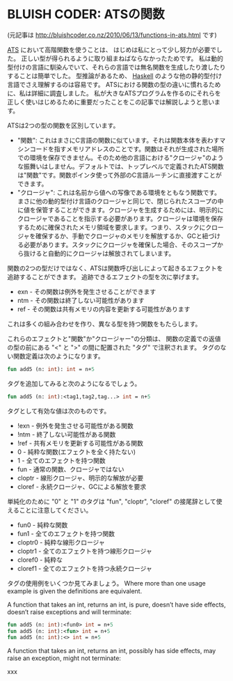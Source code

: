 # BLUISH CODER: ATSの関数

(元記事は http://bluishcoder.co.nz/2010/06/13/functions-in-ats.html です)

[ATS](http://www.ats-lang.org/) において高階関数を使うことは、
はじめは私にとって少し努力が必要でした。
正しい型が得られるように取り組まねばならなかったためです。
私は動的型付けの言語に馴染んでいて、それらの言語では無名関数を生成したり渡したりすることは簡単でした。
型推論があるため、
[Haskell](http://haskell.org/)
のような他の静的型付け言語でさえ理解するのは容易です。
ATSにおける関数の型の違いに慣れるために、私は詳細に調査しました。
私が大きなATSプログラムを作るのにそれらを正しく使いはじめるために重要だったことをこの記事では解説しようと思います。

ATSは2つの型の関数を区別しています。

* "関数": これはまさにC言語の関数に似ています。それは関数本体を表わすマシンコードを指すメモリアドレスのことです。関数はそれが生成された場所での環境を保存できません。そのため他の言語における"クロージャ"のような振舞いはしません。デフォルトでは、トップレベルで定義されたATS関数は"関数"です。関数ポインタ使って外部のC言語ルーチンに直接渡すことができます。
* "クロージャ": これは名前から値への写像である環境をともなう関数です。まさに他の動的型付け言語のクロージャと同じで、閉じられたスコープの中に値を保管することができます。クロージャを生成するためには、明示的にクロージャであることを指示する必要があります。クロージャは環境を保存するために確保されたメモリ領域を要求します。つまり、スタックにクロージャを確保するか、手動でクロージャのメモリを解放するか、GCと紐づける必要があります。スタックにクロージャを確保した場合、そのスコープから抜けると自動的にクロージャは解放されてしまいます。

関数の2つの型だけではなく、ATSは関数呼び出しによって起きるエフェクトを追跡することができます。
追跡できるエフェクトの型を次に挙げます。

* exn - その関数は例外を発生させることができます
* ntm - その関数は終了しない可能性があります
* ref - その関数は共有メモリの内容を更新する可能性があります

これは多くの組み合わせを作り、異なる型を持つ関数をもたらします。

これらのエフェクトと"関数"か"クロージャー"の分類は、
関数の定義での返値の型の前にある "<" と ">" の間に配置された "タグ" で注釈されます。
タグのない関数定義は次のようになります。

```ocaml
fun add5 (n: int): int = n+5
```

タグを追加してみると次のようになるでしょう。

```ocaml
fun add5 (n: int):<tag1,tag2,tag...> int = n+5
```

タグとして有効な値は次のものです。

* !exn - 例外を発生させる可能性がある関数
* !ntm - 終了しない可能性がある関数
* !ref - 共有メモリを更新する可能性がある関数
* 0 - 純粋な関数(エフェクトを全く持たない)
* 1 - 全てのエフェクトを持つ関数
* fun - 通常の関数、クロージャではない
* cloptr - 線形クロージャ、明示的な解放が必要
* cloref - 永続クロージャ、GCによる解放を要求

単純化のために "0" と "1" のタグは "fun", "cloptr", "cloref"
の接尾辞として使えることに注意してください。

* fun0 - 純粋な関数
* fun1 - 全てのエフェクトを持つ関数
* cloptr0 - 純粋な線形クロージャ
* cloptr1 - 全てのエフェクトを持つ線形クロージャ
* cloref0 - 純粋な
* cloref1 - 全てのエフェクトを持つ永続クロージャ

タグの使用例をいくつか見てみましょう。
Where more than one usage example is given the definitions are equivalent.

A function that takes an int, returns an int, is pure, doesn’t have side effects, doesn’t raise exceptions and will terminate:

```ocaml
fun add5 (n: int):<fun0> int = n+5
fun add5 (n: int):<fun> int = n+5
fun add5 (n: int):<> int = n+5
```

A function that takes an int, returns an int, possibly has side effects, may raise an exception, might not terminate:

xxx
